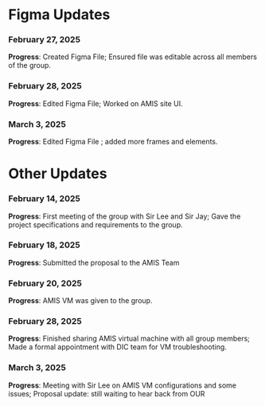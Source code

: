 # Figma Updates

### February 27, 2025

**Progress**: Created Figma File; Ensured file was editable across all members of the group.


### February 28, 2025

**Progress**: Edited Figma File; Worked on AMIS site UI.


### March 3, 2025

**Progress**: Edited Figma File ; added more frames and elements.



# Other Updates

### February 14, 2025

**Progress**: First meeting of the group with Sir Lee and Sir Jay; Gave the project specifications and requirements to the group.


### February 18, 2025

**Progress**: Submitted the proposal to the AMIS Team


### February 20, 2025

**Progress**: AMIS VM was given to the group.


### February 28, 2025

**Progress**: Finished sharing AMIS virtual machine with all group members; Made a formal appointment with DIC team for VM troubleshooting.


### March 3, 2025

**Progress**: Meeting with Sir Lee on AMIS VM configurations and some issues; Proposal update: still waiting to hear back from OUR
